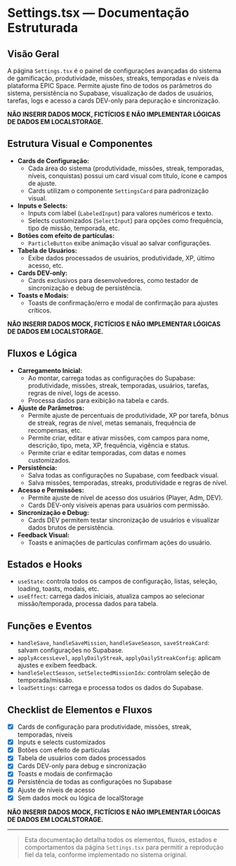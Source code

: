 # Settings.tsx — Documentação Estruturada

## Visão Geral
A página `Settings.tsx` é o painel de configurações avançadas do sistema de gamificação, produtividade, missões, streaks, temporadas e níveis da plataforma EPIC Space. Permite ajuste fino de todos os parâmetros do sistema, persistência no Supabase, visualização de dados de usuários, tarefas, logs e acesso a cards DEV-only para depuração e sincronização.

**NÃO INSERIR DADOS MOCK, FICTÍCIOS E NÃO IMPLEMENTAR LÓGICAS DE DADOS EM LOCALSTORAGE.**

## Estrutura Visual e Componentes
- **Cards de Configuração:**
  - Cada área do sistema (produtividade, missões, streak, temporadas, níveis, conquistas) possui um card visual com título, ícone e campos de ajuste.
  - Cards utilizam o componente `SettingsCard` para padronização visual.
- **Inputs e Selects:**
  - Inputs com label (`LabeledInput`) para valores numéricos e texto.
  - Selects customizados (`SelectInput`) para opções como frequência, tipo de missão, temporada, etc.
- **Botões com efeito de partículas:**
  - `ParticleButton` exibe animação visual ao salvar configurações.
- **Tabela de Usuários:**
  - Exibe dados processados de usuários, produtividade, XP, último acesso, etc.
- **Cards DEV-only:**
  - Cards exclusivos para desenvolvedores, como testador de sincronização e debug de persistência.
- **Toasts e Modais:**
  - Toasts de confirmação/erro e modal de confirmação para ajustes críticos.

**NÃO INSERIR DADOS MOCK, FICTÍCIOS E NÃO IMPLEMENTAR LÓGICAS DE DADOS EM LOCALSTORAGE.**

## Fluxos e Lógica
- **Carregamento Inicial:**
  - Ao montar, carrega todas as configurações do Supabase: produtividade, missões, streak, temporadas, usuários, tarefas, regras de nível, logs de acesso.
  - Processa dados para exibição na tabela e cards.
- **Ajuste de Parâmetros:**
  - Permite ajuste de percentuais de produtividade, XP por tarefa, bônus de streak, regras de nível, metas semanais, frequência de recompensas, etc.
  - Permite criar, editar e ativar missões, com campos para nome, descrição, tipo, meta, XP, frequência, vigência e status.
  - Permite criar e editar temporadas, com datas e nomes customizados.
- **Persistência:**
  - Salva todas as configurações no Supabase, com feedback visual.
  - Salva missões, temporadas, streaks, produtividade e regras de nível.
- **Acesso e Permissões:**
  - Permite ajuste de nível de acesso dos usuários (Player, Adm, DEV).
  - Cards DEV-only visíveis apenas para usuários com permissão.
- **Sincronização e Debug:**
  - Cards DEV permitem testar sincronização de usuários e visualizar dados brutos de persistência.
- **Feedback Visual:**
  - Toasts e animações de partículas confirmam ações do usuário.

## Estados e Hooks
- `useState`: controla todos os campos de configuração, listas, seleção, loading, toasts, modais, etc.
- `useEffect`: carrega dados iniciais, atualiza campos ao selecionar missão/temporada, processa dados para tabela.

## Funções e Eventos
- `handleSave`, `handleSaveMission`, `handleSaveSeason`, `saveStreakCard`: salvam configurações no Supabase.
- `applyAccessLevel`, `applyDailyStreak`, `applyDailyStreakConfig`: aplicam ajustes e exibem feedback.
- `handleSelectSeason`, `setSelectedMissionIdx`: controlam seleção de temporada/missão.
- `loadSettings`: carrega e processa todos os dados do Supabase.

## Checklist de Elementos e Fluxos
- [x] Cards de configuração para produtividade, missões, streak, temporadas, níveis
- [x] Inputs e selects customizados
- [x] Botões com efeito de partículas
- [x] Tabela de usuários com dados processados
- [x] Cards DEV-only para debug e sincronização
- [x] Toasts e modais de confirmação
- [x] Persistência de todas as configurações no Supabase
- [x] Ajuste de níveis de acesso
- [x] Sem dados mock ou lógica de localStorage

**NÃO INSERIR DADOS MOCK, FICTÍCIOS E NÃO IMPLEMENTAR LÓGICAS DE DADOS EM LOCALSTORAGE.**

---

> Esta documentação detalha todos os elementos, fluxos, estados e comportamentos da página `Settings.tsx` para permitir a reprodução fiel da tela, conforme implementado no sistema original.
